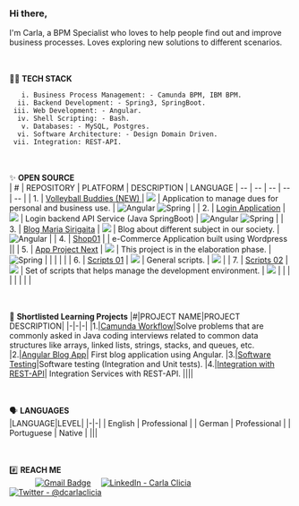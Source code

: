 
### Hi there, 
I'm Carla, a BPM Specialist  who loves to help people find out and improve business processes. Loves exploring new solutions to different scenarios. 


<br><br>🧑‍💼 **TECH STACK**<br>

       i. Business Process Management: - Camunda BPM, IBM BPM.
      ii. Backend Development: - Spring3, SpringBoot.
     iii. Web Development: - Angular.
      iv. Shell Scripting: - Bash.
       v. Databases: - MySQL, Postgres.
      vi. Software Architecture: - Design Domain Driven.
     vii. Integration: REST-API.
     

<br><br>✨ **OPEN SOURCE**<br>
| # | REPOSITORY | PLATFORM | DESCRIPTION | LANGUAGE |
-- | -- | -- | -- | -- |
| 1. | [Volleyball Buddies (NEW) ](https://github.com/cclics/duesclerk-mobile) | ![](https://img.shields.io/badge/Linux-FCC624?style=for-the-badge&logo=linux&logoColor=black) | Application to manage dues for personal and business use. | ![Angular](https://img.shields.io/badge/Angular-DD0031?style=for-the-badge&logo=angular&logoColor=white) ![Spring](https://img.shields.io/badge/spring-%236DB33F.svg?style=for-the-badge&logo=spring&logoColor=white) | 
| 2. | [Login Application](https://github.com/cclics/login-all) | ![](https://img.shields.io/badge/Linux-FCC624?style=for-the-badge&logo=linux&logoColor=black) | Login backend API Service (Java SpringBoot) | ![Angular](https://img.shields.io/badge/Angular-DD0031?style=for-the-badge&logo=angular&logoColor=white) ![Spring](https://img.shields.io/badge/spring-%236DB33F.svg?style=for-the-badge&logo=spring&logoColor=white) |
| 3. | [Blog Maria Sirigaita](https://github.com/cclics/DuesClerk) | ![](https://img.shields.io/badge/Linux-FCC624?style=for-the-badge&logo=linux&logoColor=black) | Blog about different subject in our society. | ![Angular](https://img.shields.io/badge/Angular-DD0031?style=for-the-badge&logo=angular&logoColor=white) |
| 4. | [Shop01](https://github.com/cclics/duesclerk-backend-legacy) |  | e-Commerce Application built using Wordpress || 
| 5. | [App Project Next](https://github.com/cclics/AndroidInternetConnectivity) | ![](https://img.shields.io/badge/Linux-FCC624?style=for-the-badge&logo=linux&logoColor=black) | This project is in the elaboration phase. | ![Spring](https://img.shields.io/badge/spring-%236DB33F.svg?style=for-the-badge&logo=spring&logoColor=white) |
|  |  |  |
| 6. | [Scripts 01](https://github.com/cclics/vmware-host-modules-builder-cli) | ![](https://img.shields.io/badge/Linux-FCC624?style=for-the-badge&logo=linux&logoColor=black) | General scripts. | ![](https://img.shields.io/badge/Bash-black?style=for-the-badge&logo=gnu%20bash&logoColor=white) |
| 7. | [Scripts 02](https://github.com/cclics/linux-desktop-environment-tool-cli) | ![](https://img.shields.io/badge/Linux-FCC624?style=for-the-badge&logo=linux&logoColor=black) | Set of scripts that helps manage the  development environment.  | ![](https://img.shields.io/badge/Bash-black?style=for-the-badge&logo=gnu%20bash&logoColor=white) |
|  | |  |  |  | |

   
<br><br>📙 **Shortlisted Learning Projects**
|#|PROJECT NAME|PROJECT DESCRIPTION|
|-|-|-|
|1.|[Camunda Workflow](https://github.com/cclics/AceTheJavaCodingInterview)|Solve problems that are commonly asked in Java coding interviews related to common data structures like arrays, linked lists, strings, stacks, and queues, etc.
|2.|[Angular Blog App](https://github.com/cclics/leetcode-practice)| First blog application using Angular.
|3.|[Software Testing](https://github.com/cclics/JUnitTestingProject)|Software testing (Integration and Unit tests).
|4.|[Integration with REST-API](https://github.com/cclics/JavaCollections)| Integration Services with REST-API.
||||


<br><br>🗣️ **LANGUAGES**<br>
|LANGUAGE|LEVEL|
|-|-|
| English | Professional |
| German | Professional |
| Portuguese | Native |
|||


<br><br>#️⃣ **REACH ME**<br>
&emsp;&emsp;&emsp;
[![Gmail Badge](https://img.shields.io/badge/Gmail-D14836?style=for-the-badge&logo=gmail&logoColor=white)](mailto:cclics@gmail.com) &emsp;[![LinkedIn - Carla Clicia](https://img.shields.io/badge/LinkedIn-0077B5?style=for-the-badge&logo=linkedin&logoColor=white)](https://www.linkedin.com/in/carlaclicia)&emsp;
[![Twitter - @dcarlaclicia](https://img.shields.io/badge/Twitter-1DA1F2?style=for-the-badge&logo=twitter&logoColor=white)](https://twitter.com/carlaclicia)&emsp;

<br>
